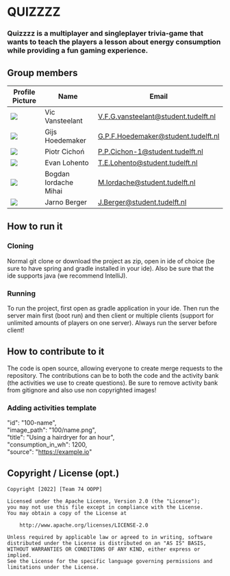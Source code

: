 
# QUIZZZZ

### Quizzzz is a multiplayer and singleplayer trivia-game that wants to teach the players a lesson about energy consumption while providing a fun gaming experience.

## Group members

| Profile Picture | Name                  | Email                                |  
|---|-----------------------|--------------------------------------|  
| ![](https://eu.ui-avatars.com/api/?name=V&length=4&size=50&color=DDD&background=777&font-size=0.325) | Vic Vansteelant       | V.F.G.vansteelant@student.tudelft.nl |  
| ![](https://eu.ui-avatars.com/api/?name=G&length=4&size=50&color=DDD&background=777&font-size=0.325) | Gijs Hoedemaker       | G.P.F.Hoedemaker@student.tudelft.nl  |  
| ![](https://eu.ui-avatars.com/api/?name=P&length=4&size=50&color=DDD&background=777&font-size=0.325) | Piotr Cichoń          | P.P.Cichon-1@student.tudelft.nl      |  
| ![](https://eu.ui-avatars.com/api/?name=E&length=4&size=50&color=DDD&background=777&font-size=0.325) | Evan Lohento          | T.E.Lohento@student.tudelft.nl       |  
| ![](https://eu.ui-avatars.com/api/?name=B&length=4&size=50&color=DDD&background=777&font-size=0.325) | Bogdan Iordache Mihai |M.Iordache@student.tudelft.nl|  
| ![](https://eu.ui-avatars.com/api/?name=J&length=4&size=50&color=DDD&background=777&font-size=0.325) | Jarno Berger          |J.Berger@student.tudelft.nl|  

## How to run it
### Cloning
Normal git clone or download the project as zip, open in ide of choice (be sure to have spring and gradle installed in your ide). Also be sure that the ide supports java (we recommend IntelliJ).
### Running
To run the project, first open as gradle application in your ide. Then run the server main first (boot run) and then client or multiple clients (support for unlimited amounts of players on one server). Always run the server before client!

## How to contribute to it
The code is open source, allowing everyone to create merge requests to the repository. The contributions can be to both the code and the activity bank (the activities we use to create questions). Be sure to remove activity bank from gitignore and also use non copyrighted images!
### Adding activities template

"id": "100-name",  
"image_path": "100/name.png",  
"title": "Using a hairdryer for an hour",  
"consumption_in_wh": 1200,  
"source": "https://example.io"

## Copyright / License (opt.)

```
Copyright [2022] [Team 74 OOPP]

Licensed under the Apache License, Version 2.0 (the "License");
you may not use this file except in compliance with the License.
You may obtain a copy of the License at

    http://www.apache.org/licenses/LICENSE-2.0

Unless required by applicable law or agreed to in writing, software
distributed under the License is distributed on an "AS IS" BASIS,
WITHOUT WARRANTIES OR CONDITIONS OF ANY KIND, either express or implied.
See the License for the specific language governing permissions and
limitations under the License.
```